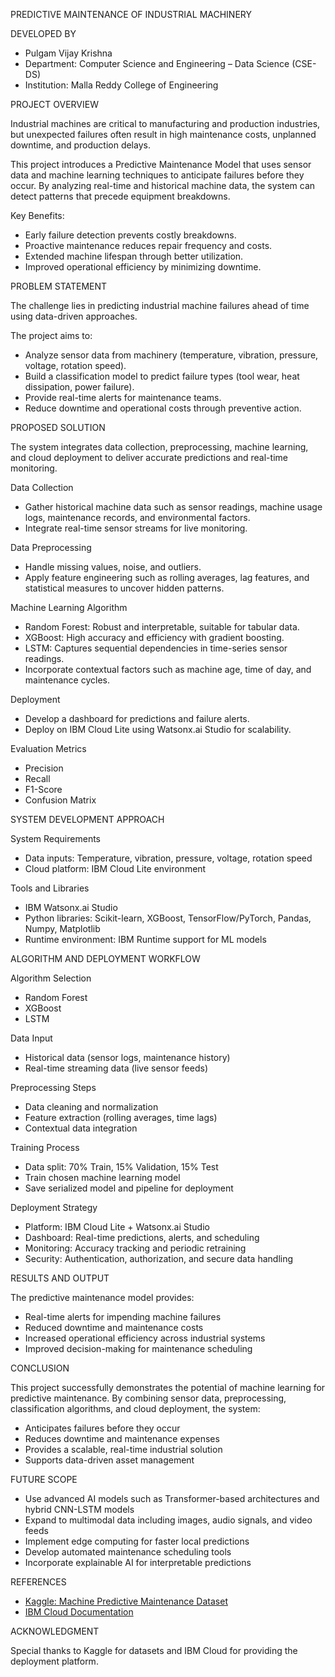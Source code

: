 

 PREDICTIVE MAINTENANCE OF INDUSTRIAL MACHINERY



 DEVELOPED BY

* Pulgam Vijay Krishna
* Department: Computer Science and Engineering – Data Science (CSE-DS)
* Institution: Malla Reddy College of Engineering



 PROJECT OVERVIEW

Industrial machines are critical to manufacturing and production industries, but unexpected failures often result in high maintenance costs, unplanned downtime, and production delays.

This project introduces a Predictive Maintenance Model that uses sensor data and machine learning techniques to anticipate failures before they occur. By analyzing real-time and historical machine data, the system can detect patterns that precede equipment breakdowns.

Key Benefits:

* Early failure detection prevents costly breakdowns.
* Proactive maintenance reduces repair frequency and costs.
* Extended machine lifespan through better utilization.
* Improved operational efficiency by minimizing downtime.



 PROBLEM STATEMENT

The challenge lies in predicting industrial machine failures ahead of time using data-driven approaches.

The project aims to:

* Analyze sensor data from machinery (temperature, vibration, pressure, voltage, rotation speed).
* Build a classification model to predict failure types (tool wear, heat dissipation, power failure).
* Provide real-time alerts for maintenance teams.
* Reduce downtime and operational costs through preventive action.



 PROPOSED SOLUTION

The system integrates data collection, preprocessing, machine learning, and cloud deployment to deliver accurate predictions and real-time monitoring.

 Data Collection

* Gather historical machine data such as sensor readings, machine usage logs, maintenance records, and environmental factors.
* Integrate real-time sensor streams for live monitoring.

Data Preprocessing

* Handle missing values, noise, and outliers.
* Apply feature engineering such as rolling averages, lag features, and statistical measures to uncover hidden patterns.

 Machine Learning Algorithm

* Random Forest: Robust and interpretable, suitable for tabular data.
* XGBoost: High accuracy and efficiency with gradient boosting.
* LSTM: Captures sequential dependencies in time-series sensor readings.
* Incorporate contextual factors such as machine age, time of day, and maintenance cycles.

 Deployment

* Develop a dashboard for predictions and failure alerts.
* Deploy on IBM Cloud Lite using Watsonx.ai Studio for scalability.

 Evaluation Metrics

* Precision
* Recall
* F1-Score
* Confusion Matrix



 SYSTEM DEVELOPMENT APPROACH

 System Requirements

* Data inputs: Temperature, vibration, pressure, voltage, rotation speed
* Cloud platform: IBM Cloud Lite environment

 Tools and Libraries

* IBM Watsonx.ai Studio
* Python libraries: Scikit-learn, XGBoost, TensorFlow/PyTorch, Pandas, Numpy, Matplotlib
* Runtime environment: IBM Runtime support for ML models



 ALGORITHM AND DEPLOYMENT WORKFLOW

 Algorithm Selection

* Random Forest
* XGBoost
* LSTM

 Data Input

* Historical data (sensor logs, maintenance history)
* Real-time streaming data (live sensor feeds)

 Preprocessing Steps

* Data cleaning and normalization
* Feature extraction (rolling averages, time lags)
* Contextual data integration

 Training Process

* Data split: 70% Train, 15% Validation, 15% Test
* Train chosen machine learning model
* Save serialized model and pipeline for deployment

 Deployment Strategy

* Platform: IBM Cloud Lite + Watsonx.ai Studio
* Dashboard: Real-time predictions, alerts, and scheduling
* Monitoring: Accuracy tracking and periodic retraining
* Security: Authentication, authorization, and secure data handling



 RESULTS AND OUTPUT

The predictive maintenance model provides:

* Real-time alerts for impending machine failures
* Reduced downtime and maintenance costs
* Increased operational efficiency across industrial systems
* Improved decision-making for maintenance scheduling


 CONCLUSION

This project successfully demonstrates the potential of machine learning for predictive maintenance. By combining sensor data, preprocessing, classification algorithms, and cloud deployment, the system:

* Anticipates failures before they occur
* Reduces downtime and maintenance expenses
* Provides a scalable, real-time industrial solution
* Supports data-driven asset management

 FUTURE SCOPE

* Use advanced AI models such as Transformer-based architectures and hybrid CNN-LSTM models
* Expand to multimodal data including images, audio signals, and video feeds
* Implement edge computing for faster local predictions
* Develop automated maintenance scheduling tools
* Incorporate explainable AI for interpretable predictions


 REFERENCES

* [Kaggle: Machine Predictive Maintenance Dataset](https://www.kaggle.com/datasets/shivamb/machine-predictive-maintenance-classification)
* [IBM Cloud Documentation](https://cloud.ibm.com/docs)

 

 ACKNOWLEDGMENT

Special thanks to Kaggle for datasets and IBM Cloud for providing the deployment platform.

